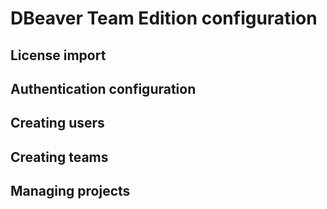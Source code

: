 # DBeaver Team Edition configuration

## License import

## Authentication configuration

## Creating users

## Creating teams

## Managing projects

